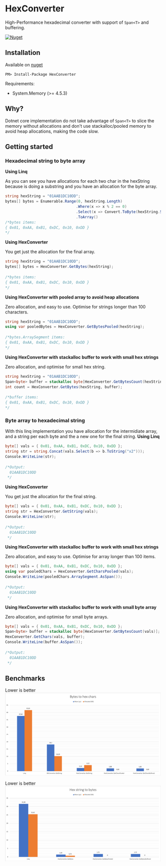 # HexConverter
High-Performance hexadecimal converter with support of `Span<T>` and buffering.

[![Nuget](https://img.shields.io/nuget/v/HexConverter)](https://www.nuget.org/packages/HexConverter/)

## Installation

Available on [nuget](https://www.nuget.org/packages/HexConverter/)

	PM> Install-Package HexConverter

Requirements:
* System.Memory (>= 4.5.3)

## Why?
Dotnet core implementation do not take advantage of `Span<T>` to slice the memory without allocations and don't use stackalloc/pooled memory to avoid heap allocations, making the code slow.

## Getting started
### Hexadecimal string to byte array

**Using Linq**

As you can see you have allocations for each two char in the hexString because is doing a substring and you have an allocation for the byte array.
```csharp
string hexString = "01AAB1DC10DD";
bytes[] bytes = Enumerable.Range(0, hexString.Length)
                                .Where(x => x % 2 == 0)
                                .Select(x => Convert.ToByte(hexString.Substring(x, 2), 16))
                                .ToArray()
/*bytes items:
{ 0x01, 0xAA, 0xB1, 0xDC, 0x10, 0xDD }
*/
```

**Using HexConverter**

You get just the allocation for the final array.
```csharp
string hexString = "01AAB1DC10DD";
bytes[] bytes = HexConverter.GetBytes(hexString);

/*bytes items:
{ 0x01, 0xAA, 0xB1, 0xDC, 0x10, 0xDD }
*/
```

**Using HexConverter with pooled array to avoid heap allocations**

Zero allocation, and easy to use. Optimise for strings longer than 100 characters.
```csharp
string hexString = "01AAB1DC10DD";
using var pooledBytes = HexConverter.GetBytesPooled(hexString);

/*bytes.ArraySegment items:
{ 0x01, 0xAA, 0xB1, 0xDC, 0x10, 0xDD }
*/
```

**Using HexConverter with stackalloc buffer to work with small hex strings**

Zero allocation, and optimise for small hex string.
```csharp
string hexString = "01AAB1DC10DD";
Span<byte> buffer = stackalloc byte[HexConverter.GetBytesCount(hexString)];
int count = HexConverter.GetBytes(hexString, buffer);

/*buffer items:
{ 0x01, 0xAA, 0xB1, 0xDC, 0x10, 0xDD }
*/
```

### Byte array to hexadecimal string
With this linq implementation you have allocation for the intermidiate array, and a string per each byte and the a new one for the final string.
**Using Linq**
```csharp
byte[] vals = { 0x01, 0xAA, 0xB1, 0xDC, 0x10, 0xDD };
string str = string.Concat(vals.Select(b => b.ToString("x2")));
Console.WriteLine(str);

/*Output:
  01AAB1DC10DD
 */
```

**Using HexConverter**

You get just the allocation for the final string.
```csharp
byte[] vals = { 0x01, 0xAA, 0xB1, 0xDC, 0x10, 0xDD };
string str = HexConverter.GetString(vals);
Console.WriteLine(str);

/*Output:
  01AAB1DC10DD
 */
```

**Using HexConverter with stackalloc buffer to work with small hex strings**

Zero allocation, and easy to use. Optimise for array longer than 100 items.
```csharp
byte[] vals = { 0x01, 0xAA, 0xB1, 0xDC, 0x10, 0xDD };
using var pooledChars = HexConverter.GetCharsPooled(vals);
Console.WriteLine(pooledChars.ArraySegment.AsSpan());

/*Output:
  01AAB1DC10DD
 */
```

**Using HexConverter with stackalloc buffer to work with small byte array**

Zero allocation, and optimise for small byte arrays.
```csharp
byte[] vals = { 0x01, 0xAA, 0xB1, 0xDC, 0x10, 0xDD };
Span<byte> buffer = stackalloc byte[HexConverter.GetBytesCount(vals)];
HexConverter.GetChars(vals, buffer);
Console.WriteLine(buffer.AsSpan());

/*Output:
  01AAB1DC10DD
 */
```

## Benchmarks
Lower is better
<img src="https://github.com/faustodavid/HexConverter/raw/master/perf/docs/results/BytesToHex.png" />


Lower is better
<img src="https://github.com/faustodavid/HexConverter/raw/master/perf/docs/results/HexToBytes.png" />

